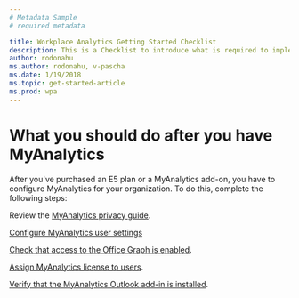```yaml
---
# Metadata Sample
# required metadata

title: Workplace Analytics Getting Started Checklist
description: This is a Checklist to introduce what is required to implement Workplace Analytics for your Organization
author: rodonahu
ms.author: rodonahu, v-pascha
ms.date: 1/19/2018
ms.topic: get-started-article
ms.prod: wpa
---
```


# What you should do after you have MyAnalytics

After you've purchased an E5 plan or a MyAnalytics add-on, you have to configure MyAnalytics for your organization. To do this, complete the following steps:

Review the [MyAnalytics privacy guide](../Overview/Privacy-Guide.md).

[Configure MyAnalytics user settings](../Setup/Configure-MyAnalytics-User-Settings.md)

[Check that access to the Office Graph is enabled](../Setup/Check_Office_Graph.md).

[Assign MyAnalytics license to users](../Setup/Assign-Licenses.md).

[Verify that the MyAnalytics Outlook add-in is installed](../Setup/Verify-Add-in.md).
